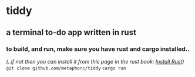 # tiddy

## a terminal to-do app written in rust


### to build, and run, make sure you have rust and cargo installed..

*(..if not then you can install it from this page in the rust book: [Install Rust](https://doc.rust-lang.org/book/ch01-01-installation.html))*
```git clone github.com/metaphorc/tiddy```
```cargo run```

